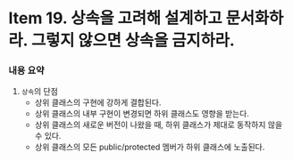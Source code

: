 # Item 19. 상속을 고려해 설계하고 문서화하라. 그렇지 않으면 상속을 금지하라.

### 내용 요약 <br>
1. `상속`의 단점
    - 상위 클래스의 구현에 강하게 결합된다.
    - 상위 클래스의 내부 구현이 변경되면 하위 클래스도 영향을 받는다.
    - 상위 클래스의 새로운 버전이 나왔을 때, 하위 클래스가 제대로 동작하지 않을 수 있다.
    - 상위 클래스의 모든 public/protected 멤버가 하위 클래스에 노출된다.

<br>
